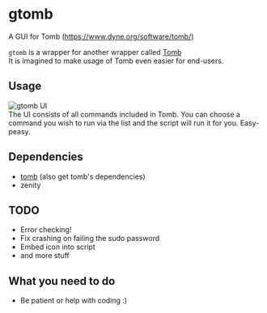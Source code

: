 # gtomb
A GUI for Tomb (https://www.dyne.org/software/tomb/)

`gtomb` is a wrapper for another wrapper called [Tomb](https://github.com/dyne/Tomb)  
It is imagined to make usage of Tomb even easier for end-users.

## Usage
![gtomb UI](https://github.com/parazyd/gtomb/raw/master/screenshot.png "gtomb UI")  
The UI consists of all commands included in Tomb. You can choose a command you wish to run via the
list and the script will run it for you. Easy-peasy.

## Dependencies
* [tomb](https://github.com/dyne/Tomb) (also get tomb's dependencies)
* zenity

## TODO
* Error checking!
* Fix crashing on failing the sudo password
* Embed icon into script
* and more stuff 

## What you need to do
* Be patient or help with coding :)
